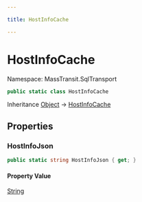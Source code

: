 ```yaml
---

title: HostInfoCache

---
```


# HostInfoCache

Namespace: MassTransit.SqlTransport

```csharp
public static class HostInfoCache
```

Inheritance [Object](https://learn.microsoft.com/en-us/dotnet/api/system.object) → [HostInfoCache](../masstransit-sqltransport/hostinfocache)

## Properties

### **HostInfoJson**

```csharp
public static string HostInfoJson { get; }
```

#### Property Value

[String](https://learn.microsoft.com/en-us/dotnet/api/system.string)<br/>
